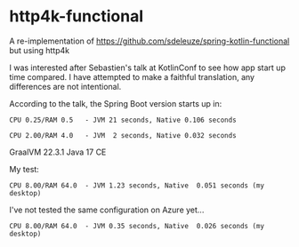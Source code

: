 
# http4k-functional

A re-implementation of https://github.com/sdeleuze/spring-kotlin-functional but using http4k

I was interested after Sebastien's talk at KotlinConf to see how app start up time compared. I have attempted to
make a faithful translation, any differences are not intentional.

According to the talk, the Spring Boot version starts up in:

`CPU 0.25/RAM 0.5   - JVM 21 seconds, Native 0.106 seconds`

`CPU 2.00/RAM 4.0   - JVM  2 seconds, Native 0.032 seconds`


GraalVM 22.3.1 Java 17 CE

My test:

`CPU 8.00/RAM 64.0  - JVM 1.23 seconds, Native  0.051 seconds (my desktop)`

I've not tested the same configuration on Azure yet...

`CPU 8.00/RAM 64.0  - JVM 0.35 seconds, Native  0.026 seconds (my desktop)`

